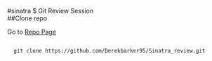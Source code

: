 #sinatra $ Git Review Session  
##Clone repo 

Go to [Repo Page](https://github.com/Derekbarker95/Sinatra_review.git)

```shell

  git clone https://github.com/Derekbarker95/Sinatra_review.git

```